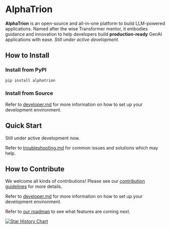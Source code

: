 # AlphaTrion

**AlphaTrion** is an open-source and all-in-one platform to build LLM-powered applications. Named after the wise Transformer mentor, it embodies guidance and innovation to help developers build **production-ready** GenAI applications with ease. *Still under active development.*

## How to Install

### Install from PyPI

```bash
pip install alphatrion
```

### Install from Source

Refer to [developer.md](./docs/development.md) for more information on how to set up your development environment.

## Quick Start

Still under active development now.

Refer to [troubleshooting.md](./docs/troubleshooting.md) for common issues and solutions which may help.

## How to Contribute

We welcome all kinds of contributions! Please see our [contribution guidelines](CONTRIBUTING.md) for more details.

Refer to [developer.md](./docs/development.md) for more information on how to set up your development environment.

Refer to [our roadmap](./docs/roadmap.md) to see what features are coming next.

[![Star History Chart](https://api.star-history.com/svg?repos=inftyai/alphatrion&type=Date)](https://www.star-history.com/#inftyai/alphatrion&Date)